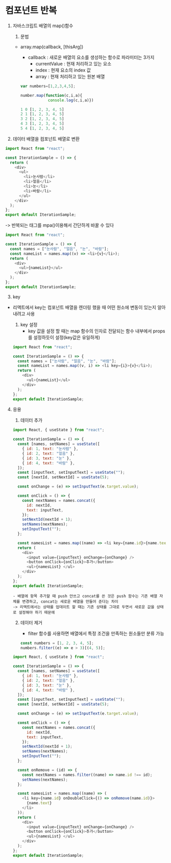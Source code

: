 # 컴포넌트 반복

1. 자바스크립트 배열의 map()함수

   1. 문법

   - array.map(callback, [thisArg])

     - callback : 새로운 배열의 요소를 생성하는 함수로 파라미터는 3가지
       - currentValue : 현재 처리하고 있는 요소
       - index : 현재 요소의 index 값
       - array : 현재 처리하고 있는 원본 배열

     ```js
     var numbers=[1,2,3,4,5];

     number.map(function(c,i,a){
                 console.log(c,i,a)})

     1 0 [1, 2, 3, 4, 5]
     2 1 [1, 2, 3, 4, 5]
     3 2 [1, 2, 3, 4, 5]
     4 3 [1, 2, 3, 4, 5]
     5 4 [1, 2, 3, 4, 5]


     ```

2. 데이터 배열을 컴포넌트 배열로 변환

```js
import React from "react";

const IterationSample = () => {
  return (
    <div>
      <ul>
        <li>눈사람</li>
        <li>얼음</li>
        <li>눈</li>
        <li>바람</li>
      </ul>
    </div>
  );
};
export default IterationSample;
```

-> 반복되는 태그를 mpa()이용해서 간단하게 바꿀 수 있다

```js
import React from "react";

const IterationSample = () => {
  const names = ["눈사람", "얼음", "눈", "바람"];
  const nameList = names.map((v) => <li>{v}</li>);
  return (
    <div>
      <ul>{nameList}</ul>
    </div>
  );
};
export default IterationSample;
```

3. key

- 리액트에서 key는 컴포넌트 배열을 렌더링 했을 때 어떤 원소에 변동이 있는지 알아내려고 사용

  1. key 설정
     - key 값을 설정 할 때는 map 함수의 인자로 전달되는 함수 내부에서 props를 설정하듯이 설정(key값은 유일하게)

  ```js
  import React from "react";

  const IterationSample = () => {
    const names = ["눈사람", "얼음", "눈", "바람"];
    const nameList = names.map((v, i) => <li key={i}>{v}</li>);
    return (
      <div>
        <ul>{nameList}</ul>
      </div>
    );
  };
  export default IterationSample;
  ```

4.  응용

    1. 데이터 추가

    ```js
    import React, { useState } from "react";

    const IterationSample = () => {
      const [names, setNames] = useState([
        { id: 1, text: "눈사람" },
        { id: 2, text: "얼음" },
        { id: 3, text: "눈" },
        { id: 4, text: "바람" },
      ]);
      const [inputText, setInputText] = useState("");
      const [nextId, setNextId] = useState(5);

      const onChange = (e) => setInputText(e.target.value);

      const onClick = () => {
        const nextNames = names.concat({
          id: nextId,
          text: inputText,
        });
        setNextId(nextId + 1);
        setNames(nextNames);
        setInputText("");
      };

      const namesList = names.map((name) => <li key={name.id}>{name.text}</li>);
      return (
        <div>
          <input value={inputText} onChange={onChange} />
          <button onClick={onClick}>추가</button>
          <ul>{namesList} </ul>
        </div>
      );
    };
    export default IterationSample;
    ```

        - 배열에 항목 추가할 때 push 안쓰고 concat를 쓴 것은 push 함수는 기존 배열 자체를 변경하고, concat는 새로운 배열을 만들어 준다는 차이
        -> 리액트에서는 상태를 업데이트 할 때는 기존 상태를 그대로 두면서 새로운 값을 상태로 설정해야 하기 때문에

    2. 데이터 제거

       - filter 함수를 사용하면 배열에서 특정 조건을 만족하는 원소들만 분류 가능

       ```js
       const numbers = [1, 2, 3, 4, 5];
       numbers.filter((e) => e > 3)[(4, 5)];
       ```

    ```js
    import React, { useState } from "react";

    const IterationSample = () => {
      const [names, setNames] = useState([
        { id: 1, text: "눈사람" },
        { id: 2, text: "얼음" },
        { id: 3, text: "눈" },
        { id: 4, text: "바람" },
      ]);
      const [inputText, setInputText] = useState("");
      const [nextId, setNextId] = useState(5);

      const onChange = (e) => setInputText(e.target.value);

      const onClick = () => {
        const nextNames = names.concat({
          id: nextId,
          text: inputText,
        });
        setNextId(nextId + 1);
        setNames(nextNames);
        setInputText("");
      };

      const onRemove = (id) => {
        const nextNames = names.filter((name) => name.id !== id);
        setNames(nextNames);
      };

      const namesList = names.map((name) => (
        <li key={name.id} onDoubleClick={() => onRemove(name.id)}>
          {name.text}
        </li>
      ));
      return (
        <div>
          <input value={inputText} onChange={onChange} />
          <button onClick={onClick}>추가</button>
          <ul>{namesList} </ul>
        </div>
      );
    };
    export default IterationSample;
    ```
